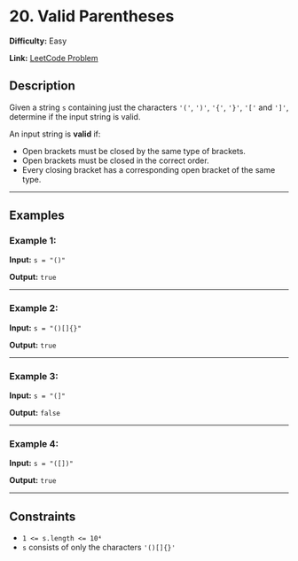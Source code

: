 # 20. Valid Parentheses

**Difficulty:** Easy

**Link:** [LeetCode Problem](https://leetcode.com/problems/valid-parentheses/)

## Description

Given a string `s` containing just the characters `'('`, `')'`, `'{'`, `'}'`, `'['` and `']'`, determine if the input string is valid.

An input string is **valid** if:

- Open brackets must be closed by the same type of brackets.
- Open brackets must be closed in the correct order.
- Every closing bracket has a corresponding open bracket of the same type.

---

## Examples

### Example 1:

**Input:**
`s = "()"`

**Output:**
`true`

---

### Example 2:

**Input:**
`s = "()[]{}"`

**Output:**
`true`

---

### Example 3:

**Input:**
`s = "(]"`

**Output:**
`false`

---

### Example 4:

**Input:**
`s = "([])"`

**Output:**
`true`

---

## Constraints

- `1 <= s.length <= 10⁴`
- `s` consists of only the characters `'()[]{}'`
